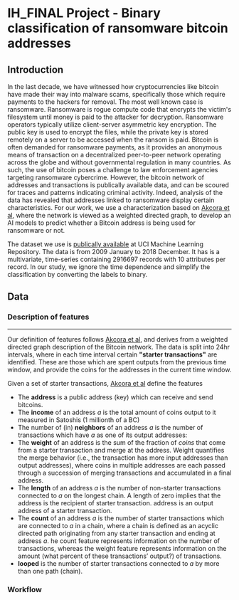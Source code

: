 # IH_FINAL Project -  Binary classification of ransomware bitcoin addresses 

## Introduction

In the last decade, we have witnessed how cryptocurrencies like bitcoin have made their way into malware scams, specifically those which require payments to the hackers for removal. The most well known case is ransomware. Ransomware is rogue compute code that encrypts the victim's filesystem until money is paid to the attacker for decryption. Ransomware operators typically utilize client-server asymmetric key encryption. The public key is used to encrypt the files, while the private key is stored remotely on a server to be accessed when the ransom is paid. Bitcoin is often demanded for ransomware payments, as it provides an anonymous means of transaction on a decentralized peer-to-peer network operating across the globe and without governmental regulation in many countries.
As such, the use of bitcoin poses a challenge to law enforcement agencies targeting ransomware cybercrime. However, the bitcoin network of addresses and transactions is publically available data, and can be scoured for traces and patterns indicating criminal activity. 
Indeed, analysis of the data has revealed that addresses linked to ransomware display certain characteristics. 
For our work, we use a characterization based on [Akcora et al](https://arxiv.org/pdf/1906.07852.pdf), where the network is viewed as a weighted directed graph, to develop an AI models to predict whether a Bitcoin address is being used for ransomware or not.


The dataset we use is [publically available](https://archive.ics.uci.edu/ml/datasets/BitcoinHeistRansomwareAddressDataset) at UCI Machine Learning Repository. The data is from 2009 January to 2018 December. It has is a multivariate, time-series containing 2916697 records with 10 attributes per record. In our study, we ignore the time dependence and simplify the classification by converting the labels to binary. 


 ## Data 
 
 ### Description of features
---
Our definition of features follows [Akcora et al](https://arxiv.org/pdf/1906.07852.pdf), and derives from a weighted directed graph description of the Bitcoin network. The data is split into 24hr intervals, where in each time interval certain **"starter transactions"** are identified. These are those which are spent outputs from the previous time window, and provide the coins for the addresses in the current time window.

Given a set of starter transactions, [Akcora et al](https://arxiv.org/pdf/1906.07852.pdf) define the features
- The **address** is a public address (key) which can receive and send bitcoins.        
- The **income** of an address $a$ is the total amount of coins output to it measured in Satoshis (1 millionth of a BC)
- The number of (in) **neighbors** of an address $a$  is the number of transactions which
have $a$ as one of its output addresses:
- The **weight** of an address is the sum of the fraction of *coins* that come from a starter transaction and merge at the address. Weight quantifies the merge behavior (i.e., the transaction
has more input addresses than output addresses), where coins
in multiple addresses are each passed through a succession of
merging transactions and accumulated in a final address.
- The **length** of an address $a$ is the number of non-starter transactions connected to $a$ on the longest chain.  A length of zero implies that the address is the recipient of starter transaction.
address is an output address of a starter transaction.
- The **count** of an address $a$ is the number of starter transactions
which are connected to $a$ in a chain, where a chain is
defined as an acyclic directed path originating from any starter
transaction and ending at address $a$. he count feature represents
information on the number of transactions, whereas the weight
feature represents information on the amount (what percent of
these transactions’ output?) of transactions.
- **looped** is the number of starter transactions connected to $a$ by more than one path (chain). 
 
 ### Workflow
 
 
 
 
